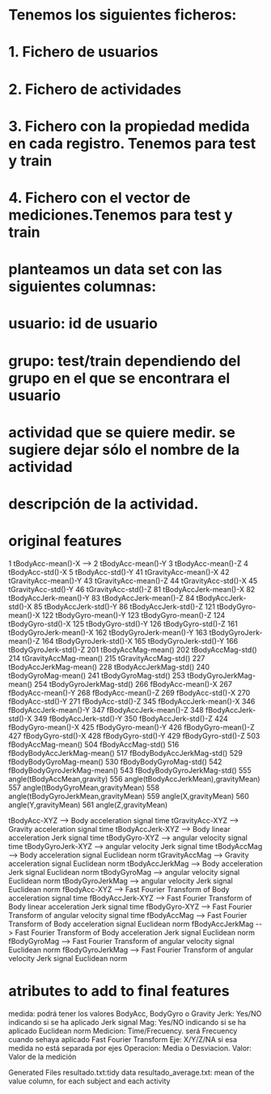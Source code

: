 # Tenemos los siguientes ficheros:
# 1. Fichero de usuarios
# 2. Fichero de actividades
# 3. Fichero con la propiedad medida en cada registro. Tenemos para test y train
# 4. Fichero con el vector de mediciones.Tenemos para test y train

# planteamos un data set con las siguientes columnas:
# usuario: id de usuario
# grupo: test/train dependiendo del grupo en el que se encontrara el usuario
# actividad que se quiere medir. se sugiere dejar sólo el nombre de la actividad
# descripción de la actividad. 


# original features 
1 tBodyAcc-mean()-X --> 
2 tBodyAcc-mean()-Y
3 tBodyAcc-mean()-Z
4 tBodyAcc-std()-X
5 tBodyAcc-std()-Y
41 tGravityAcc-mean()-X
42 tGravityAcc-mean()-Y
43 tGravityAcc-mean()-Z
44 tGravityAcc-std()-X
45 tGravityAcc-std()-Y
46 tGravityAcc-std()-Z
81 tBodyAccJerk-mean()-X
82 tBodyAccJerk-mean()-Y
83 tBodyAccJerk-mean()-Z
84 tBodyAccJerk-std()-X
85 tBodyAccJerk-std()-Y
86 tBodyAccJerk-std()-Z
121 tBodyGyro-mean()-X
122 tBodyGyro-mean()-Y
123 tBodyGyro-mean()-Z
124 tBodyGyro-std()-X
125 tBodyGyro-std()-Y
126 tBodyGyro-std()-Z
161 tBodyGyroJerk-mean()-X
162 tBodyGyroJerk-mean()-Y
163 tBodyGyroJerk-mean()-Z
164 tBodyGyroJerk-std()-X
165 tBodyGyroJerk-std()-Y
166 tBodyGyroJerk-std()-Z
201 tBodyAccMag-mean()
202 tBodyAccMag-std()
214 tGravityAccMag-mean()
215 tGravityAccMag-std()
227 tBodyAccJerkMag-mean()
228 tBodyAccJerkMag-std()
240 tBodyGyroMag-mean()
241 tBodyGyroMag-std()
253 tBodyGyroJerkMag-mean()
254 tBodyGyroJerkMag-std()
266 fBodyAcc-mean()-X
267 fBodyAcc-mean()-Y
268 fBodyAcc-mean()-Z
269 fBodyAcc-std()-X
270 fBodyAcc-std()-Y
271 fBodyAcc-std()-Z
345 fBodyAccJerk-mean()-X
346 fBodyAccJerk-mean()-Y
347 fBodyAccJerk-mean()-Z
348 fBodyAccJerk-std()-X
349 fBodyAccJerk-std()-Y
350 fBodyAccJerk-std()-Z
424 fBodyGyro-mean()-X
425 fBodyGyro-mean()-Y
426 fBodyGyro-mean()-Z
427 fBodyGyro-std()-X
428 fBodyGyro-std()-Y
429 fBodyGyro-std()-Z
503 fBodyAccMag-mean()
504 fBodyAccMag-std()
516 fBodyBodyAccJerkMag-mean()
517 fBodyBodyAccJerkMag-std()
529 fBodyBodyGyroMag-mean()
530 fBodyBodyGyroMag-std()
542 fBodyBodyGyroJerkMag-mean()
543 fBodyBodyGyroJerkMag-std()
555 angle(tBodyAccMean,gravity)
556 angle(tBodyAccJerkMean),gravityMean)
557 angle(tBodyGyroMean,gravityMean)
558 angle(tBodyGyroJerkMean,gravityMean)
559 angle(X,gravityMean)
560 angle(Y,gravityMean)
561 angle(Z,gravityMean)

tBodyAcc-XYZ --> Body acceleration signal time
tGravityAcc-XYZ --> Gravity acceleration signal time
tBodyAccJerk-XYZ --> Body linear acceleration Jerk signal time
tBodyGyro-XYZ --> angular velocity signal time
tBodyGyroJerk-XYZ --> angular velocity Jerk signal time
tBodyAccMag --> Body acceleration signal Euclidean norm
tGravityAccMag -->  Gravity acceleration signal Euclidean norm
tBodyAccJerkMag --> Body acceleration Jerk signal Euclidean norm
tBodyGyroMag --> angular velocity signal Euclidean norm
tBodyGyroJerkMag --> angular velocity Jerk signal Euclidean norm
fBodyAcc-XYZ --> Fast Fourier Transform of Body acceleration signal time
fBodyAccJerk-XYZ --> Fast Fourier Transform of Body linear acceleration Jerk signal time
fBodyGyro-XYZ --> Fast Fourier Transform of angular velocity signal time
fBodyAccMag --> Fast Fourier Transform of Body acceleration signal Euclidean norm
fBodyAccJerkMag --> Fast Fourier Transform of Body acceleration Jerk signal Euclidean norm
fBodyGyroMag --> Fast Fourier Transform of angular velocity signal Euclidean norm
fBodyGyroJerkMag --> Fast Fourier Transform of angular velocity Jerk signal Euclidean norm

# atributes to add to final features 
medida: podrá tener los valores BodyAcc, BodyGyro o Gravity
Jerk: Yes/NO indicando si se ha aplicado Jerk signal
Mag: Yes/NO indicando si se ha aplicado Euclidean norm
Medicion: Time/Frecuency. será Frecuency cuando sehaya aplicado  Fast Fourier Transform
Eje: X/Y/Z/NA si esa medida no está separada por ejes
Operacion: Media o Desviacion.
Valor: Valor de la medición

Generated Files
resultado.txt:tidy data
resultado_average.txt: mean of the value column, for each subject and each activity

